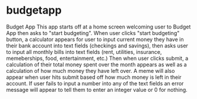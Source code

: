 # budgetapp
Budget App 
This app starts off at a home screen welcoming user to Budget App then asks to "start budgeting". When user clicks "start budgeting" button, a calculator appears for user to input current money they have in their bank account into text fields (checkings and savings), then asks user to input all monthly bills into text fields (rent, utilities, insurance, memeberships, food, entertainment, etc.) Then when user clicks submit, a calculation of their total money spent over the month appears as well as a calculation of how much money they have left over. A meme will also appear when user hits submit based off how much money is left in their account. If user fails to input a number into any of the text fields an error message will appear to tell them to enter an integer value or 0 for nothing. 
